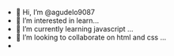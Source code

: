 - 👋 Hi, I’m @agudelo9087
- 👀 I’m interested in learn...
- 🌱 I’m currently learning javascript ...
- 💞️ I’m looking to collaborate on html and css ...
- 

<!---
agudelo9087/agudelo9087 is a ✨ special ✨ repository because its `README.md` (this file) appears on your GitHub profile.
You can click the Preview link to take a look at your changes.
--->
